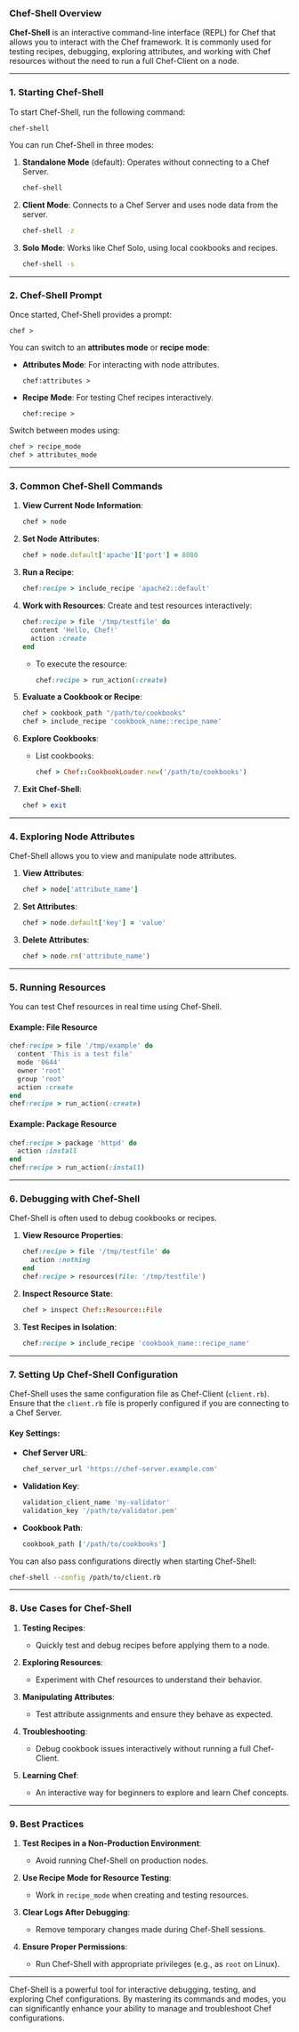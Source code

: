 ### **Chef-Shell Overview**

**Chef-Shell** is an interactive command-line interface (REPL) for Chef that allows you to interact with the Chef framework. It is commonly used for testing recipes, debugging, exploring attributes, and working with Chef resources without the need to run a full Chef-Client on a node.

---

### **1. Starting Chef-Shell**

To start Chef-Shell, run the following command:

```bash
chef-shell
```

You can run Chef-Shell in three modes:
1. **Standalone Mode** (default): Operates without connecting to a Chef Server.
   ```bash
   chef-shell
   ```

2. **Client Mode**: Connects to a Chef Server and uses node data from the server.
   ```bash
   chef-shell -z
   ```

3. **Solo Mode**: Works like Chef Solo, using local cookbooks and recipes.
   ```bash
   chef-shell -s
   ```

---

### **2. Chef-Shell Prompt**

Once started, Chef-Shell provides a prompt:
```shell
chef >
```

You can switch to an **attributes mode** or **recipe mode**:
- **Attributes Mode**: For interacting with node attributes.
  ```shell
  chef:attributes >
  ```

- **Recipe Mode**: For testing Chef recipes interactively.
  ```shell
  chef:recipe >
  ```

Switch between modes using:
```ruby
chef > recipe_mode
chef > attributes_mode
```

---

### **3. Common Chef-Shell Commands**

1. **View Current Node Information**:
   ```ruby
   chef > node
   ```

2. **Set Node Attributes**:
   ```ruby
   chef > node.default['apache']['port'] = 8080
   ```

3. **Run a Recipe**:
   ```ruby
   chef:recipe > include_recipe 'apache2::default'
   ```

4. **Work with Resources**:
   Create and test resources interactively:
   ```ruby
   chef:recipe > file '/tmp/testfile' do
     content 'Hello, Chef!'
     action :create
   end
   ```

   - To execute the resource:
     ```ruby
     chef:recipe > run_action(:create)
     ```

5. **Evaluate a Cookbook or Recipe**:
   ```ruby
   chef > cookbook_path "/path/to/cookbooks"
   chef > include_recipe 'cookbook_name::recipe_name'
   ```

6. **Explore Cookbooks**:
   - List cookbooks:
     ```ruby
     chef > Chef::CookbookLoader.new('/path/to/cookbooks')
     ```

7. **Exit Chef-Shell**:
   ```ruby
   chef > exit
   ```

---

### **4. Exploring Node Attributes**

Chef-Shell allows you to view and manipulate node attributes.

1. **View Attributes**:
   ```ruby
   chef > node['attribute_name']
   ```

2. **Set Attributes**:
   ```ruby
   chef > node.default['key'] = 'value'
   ```

3. **Delete Attributes**:
   ```ruby
   chef > node.rm('attribute_name')
   ```

---

### **5. Running Resources**

You can test Chef resources in real time using Chef-Shell.

#### Example: File Resource
```ruby
chef:recipe > file '/tmp/example' do
  content 'This is a test file'
  mode '0644'
  owner 'root'
  group 'root'
  action :create
end
chef:recipe > run_action(:create)
```

#### Example: Package Resource
```ruby
chef:recipe > package 'httpd' do
  action :install
end
chef:recipe > run_action(:install)
```

---

### **6. Debugging with Chef-Shell**

Chef-Shell is often used to debug cookbooks or recipes.

1. **View Resource Properties**:
   ```ruby
   chef:recipe > file '/tmp/testfile' do
     action :nothing
   end
   chef:recipe > resources(file: '/tmp/testfile')
   ```

2. **Inspect Resource State**:
   ```ruby
   chef > inspect Chef::Resource::File
   ```

3. **Test Recipes in Isolation**:
   ```ruby
   chef:recipe > include_recipe 'cookbook_name::recipe_name'
   ```

---

### **7. Setting Up Chef-Shell Configuration**

Chef-Shell uses the same configuration file as Chef-Client (`client.rb`). Ensure that the `client.rb` file is properly configured if you are connecting to a Chef Server.

#### Key Settings:
- **Chef Server URL**:
  ```ruby
  chef_server_url 'https://chef-server.example.com'
  ```

- **Validation Key**:
  ```ruby
  validation_client_name 'my-validator'
  validation_key '/path/to/validator.pem'
  ```

- **Cookbook Path**:
  ```ruby
  cookbook_path ['/path/to/cookbooks']
  ```

You can also pass configurations directly when starting Chef-Shell:
```bash
chef-shell --config /path/to/client.rb
```

---

### **8. Use Cases for Chef-Shell**

1. **Testing Recipes**:
   - Quickly test and debug recipes before applying them to a node.

2. **Exploring Resources**:
   - Experiment with Chef resources to understand their behavior.

3. **Manipulating Attributes**:
   - Test attribute assignments and ensure they behave as expected.

4. **Troubleshooting**:
   - Debug cookbook issues interactively without running a full Chef-Client.

5. **Learning Chef**:
   - An interactive way for beginners to explore and learn Chef concepts.

---

### **9. Best Practices**

1. **Test Recipes in a Non-Production Environment**:
   - Avoid running Chef-Shell on production nodes.

2. **Use Recipe Mode for Resource Testing**:
   - Work in `recipe_mode` when creating and testing resources.

3. **Clear Logs After Debugging**:
   - Remove temporary changes made during Chef-Shell sessions.

4. **Ensure Proper Permissions**:
   - Run Chef-Shell with appropriate privileges (e.g., as `root` on Linux).

---

Chef-Shell is a powerful tool for interactive debugging, testing, and exploring Chef configurations. By mastering its commands and modes, you can significantly enhance your ability to manage and troubleshoot Chef configurations.
